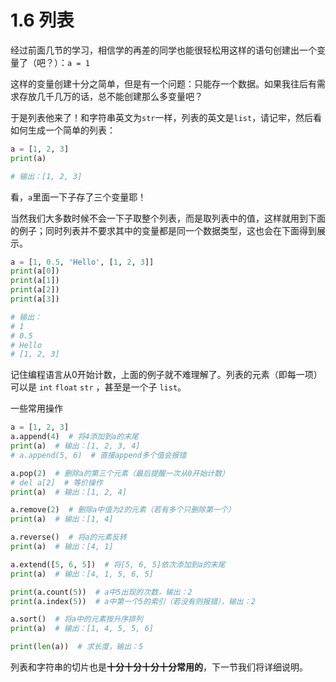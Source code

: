 # 1.6 列表

经过前面几节的学习，相信学的再差的同学也能很轻松用这样的语句创建出一个变量了（吧？）：`a = 1`

这样的变量创建十分之简单，但是有一个问题：只能存一个数据。如果我往后有需求存放几千几万的话，总不能创建那么多变量吧？

于是列表他来了！和字符串英文为`str`一样，列表的英文是`list`，请记牢，然后看如何生成一个简单的列表：

```python
a = [1, 2, 3]
print(a)

# 输出：[1, 2, 3]
```

看，`a`里面一下子存了三个变量耶！

当然我们大多数时候不会一下子取整个列表，而是取列表中的值，这样就用到下面的例子；同时列表并不要求其中的变量都是同一个数据类型，这也会在下面得到展示。

```python
a = [1, 0.5, 'Hello', [1, 2, 3]]
print(a[0])
print(a[1])
print(a[2])
print(a[3])

# 输出：
# 1
# 0.5
# Hello
# [1, 2, 3]
```

记住编程语言从0开始计数，上面的例子就不难理解了。列表的元素（即每一项）可以是 `int` `float` `str` ，甚至是一个子 `list`。

一些常用操作

```python
a = [1, 2, 3]
a.append(4)  # 将4添加到a的末尾
print(a)  # 输出：[1, 2, 3, 4]
# a.append(5, 6)  # 直接append多个值会报错

a.pop(2)  # 删除a的第三个元素（最后提醒一次从0开始计数）
# del a[2]  # 等价操作
print(a)  # 输出：[1, 2, 4]

a.remove(2)  # 删除a中值为2的元素（若有多个只删除第一个）
print(a)  # 输出：[1, 4]

a.reverse()  # 将a的元素反转
print(a)  # 输出：[4, 1]

a.extend([5, 6, 5])  # 将[5, 6, 5]依次添加到a的末尾
print(a)  # 输出：[4, 1, 5, 6, 5]

print(a.count(5))  # a中5出现的次数，输出：2
print(a.index(5))  # a中第一个5的索引（若没有则报错），输出：2

a.sort()  # 将a中的元素按升序排列
print(a)  # 输出：[1, 4, 5, 5, 6]

print(len(a))  # 求长度，输出：5
```

列表和字符串的切片也是**十分十分十分十分常用的**，下一节我们将详细说明。

